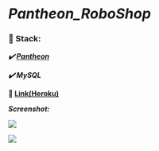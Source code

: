 # ***Pantheon_RoboShop***

### :scroll: Stack:

   ***:heavy_check_mark: [Pantheon](https://github.com/Arimanecro/Pantheon "Pantheon")***
   
   ***:heavy_check_mark: MySQL***

**:link:  [Link(Heroku)](https://pantheon-roboshop.herokuapp.com/)**

***Screenshot:***

![](https://lh3.googleusercontent.com/DMUTRm8CrS86QxxavXdaVitRark96C7FRlnoMWa6uMqHPP-4jfTIo7mLCOF0iBh9Rpa_mRmX_tx7lk8ThSfJLivKC7eKsq9WOzIBI49bX-wFjxOoduY5x1viy3X0GvpSdAVxxY5ILuEF1bGDavk5FcWwbZMwmx5jhtxh8wS2iMB20NYWkDAfD_052lmVUfSCXusNsD25RuVCUfNnWy8AmmjxtMP3r-CiW60Y_V2x363N-N8sJPO2lJ48-K-5-vjzmMMqpIhzuq-gt_XB4ccKhAZbSMiPVIarCg3wwMhMyFvYzoloePTk6zjvXmHmUYLULdn0g6vKrXEoUPX1eYQg4rYdjK9HmZX9gyYDssiSiRQg5f4Br492trSWN4uonM5LjB5jMUxp2b8U3NRA-Nf2_7vjmITRlAqJYBcc4axkj5ft9w2X8fqwKgcpbKOwF-P9kvN5qDOFL_uQSwgIirQu1I-cfPHkdGHJWWk89XmDh6WZ2zlKALHlYhXIDrgoUfdziXaFY6JW_jh4k0C1bv1Fbu-fx5AaicJcopFKzd7dmr3h_IaMSo89GZH3yaofjBIAH6Oo65_zUUXjMrQCBOOYYxUQlYpk9VaCaiMdBWdALktWovWQZ4EwBYeTUBL5zNJZuJaB53FUiihTO8doNot7vDM19sc7KpDNGBcRJB9TfwGSu4KgiDtisssHvqU9YCvpd1b4caOcGxO2M3Z-QNVYrD2dTOrMZfPwCyDoLG2TjHFw8l82=w452-h625-no)

![](https://lh3.googleusercontent.com/hdfmB7nXGBG8rikMEuIdVMewe1UDguipMyQyWF99yXHPR-oGc9pQs5vLkX9kTa66pq1qJrUOq_0qgNU7A6de5DjEvtFOXCus_zDzSwTn55D11vYW2V9D1uAyOMLL_XKO3NYQ7YIWLRfuDWINJy9N7UAxLhvOVLNEgSsKZQuv8wopK5VGvhbx4Kj1ZFHNgPpb0rbCiM3KKpq265zAFZlKV_E4elhc1PBffrgmTrpKosUJxW1EwFWLTLjvR3rQD6EC3pltac0J9bQtk73VZgEBkBxFdf0ih8X2qkK5Hkehz98IwIM8H3t3DvArEX6BuHV04hWsWdvChdwkasjTOuXIsfmoHxDkuSaoTrG8eaFfq_51D194w5q8i80CFv1ebuERXlUF9y02Ae6ffVW2Yc1VeAFlwLcz80wbGz4cfOoSGSrzSBfLYlWNJMp19pZfuzN0eLAnYnCB4IlseSRGi1looGwLYZx3Ix034vQDYU1kOPKLv4MY5KcFwtpU-TLkJhPPFguw6qUY6SmCb6DwXHLOrg_iYHOkiDOdG2Qj-NDC302C76BqB5rbFFuq2Np5ZDUNeSxhccZKfd4xwCCz26CfNjR67f5Gn3iu-uFISq8ZGL8N3nIQ4eks3DPKCGJTXLyI_dWXtQ_BY12OV777i6_ui9nYelGEek0ifIGQOsPobf7zxcFk3ExTkWsdccIcnVuFmBagr-kaKdcMEKIS2gjZROLo2J9LdqpDaMspEOCOSM3U8mxW=w282-h625-no)
